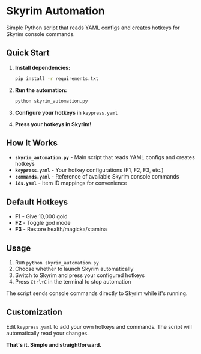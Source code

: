 # Skyrim Automation

Simple Python script that reads YAML configs and creates hotkeys for Skyrim console commands.

## Quick Start

1. **Install dependencies:**
   ```bash
   pip install -r requirements.txt
   ```

2. **Run the automation:**
   ```bash
   python skyrim_automation.py
   ```

3. **Configure your hotkeys** in `keypress.yaml`

4. **Press your hotkeys in Skyrim!**

## How It Works

- **`skyrim_automation.py`** - Main script that reads YAML configs and creates hotkeys
- **`keypress.yaml`** - Your hotkey configurations (F1, F2, F3, etc.)
- **`commands.yaml`** - Reference of available Skyrim console commands
- **`ids.yaml`** - Item ID mappings for convenience

## Default Hotkeys

- **F1** - Give 10,000 gold
- **F2** - Toggle god mode  
- **F3** - Restore health/magicka/stamina

## Usage

1. Run `python skyrim_automation.py`
2. Choose whether to launch Skyrim automatically
3. Switch to Skyrim and press your configured hotkeys
4. Press `Ctrl+C` in the terminal to stop automation

The script sends console commands directly to Skyrim while it's running.

## Customization

Edit `keypress.yaml` to add your own hotkeys and commands. The script will automatically read your changes.

**That's it. Simple and straightforward.**
